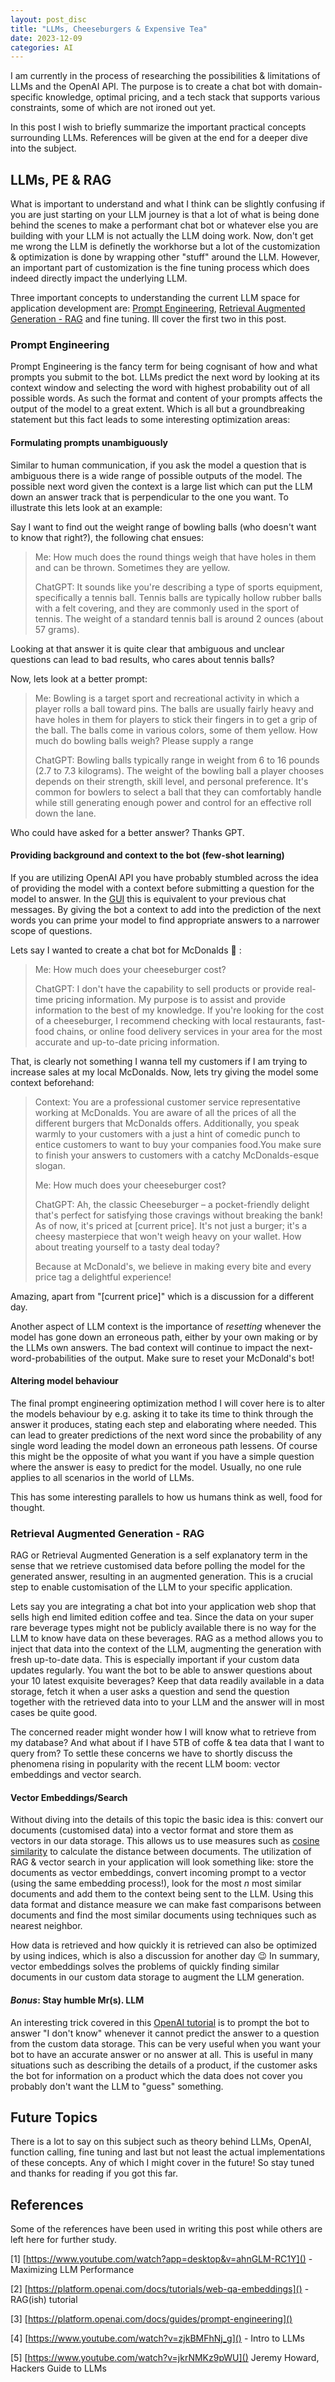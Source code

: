 ```yaml
---
layout: post_disc
title: "LLMs, Cheeseburgers & Expensive Tea"
date: 2023-12-09
categories: AI
---
```


I am currently in the process of researching the possibilities & limitations of LLMs and the OpenAI API.
The purpose is to create a chat bot with domain-specific knowledge, optimal pricing,
and a tech stack that supports various constraints, some of which are not ironed out yet.

In this post I wish to briefly summarize the important practical concepts surrounding LLMs. References will be given at the end for a deeper dive into the subject.

## LLMs, PE & RAG

What is important to understand and what I think can be slightly confusing if you are just starting on your LLM journey is that a lot of what is being done behind the scenes to make a performant chat bot or whatever else you are building with your LLM is not actually the LLM doing work. Now, don't get me wrong the LLM is definetly the workhorse but a lot of the customization & optimization is done by wrapping other "stuff" around the LLM. However, an important part of customization is the fine tuning process which does indeed directly impact the underlying LLM.

Three important concepts to understanding the current LLM space for application development are: [Prompt Engineering](#prompt-engineering), [Retrieval Augmented Generation - RAG](#retrieval-augmented-generation---rag) and fine tuning. Ill cover the first two in this post.

### Prompt Engineering

Prompt Engineering is the fancy term for being cognisant of how and what prompts you submit to the bot. LLMs predict the next word by looking at its context window and selecting the word with highest probability out of all possible words. As such the format and content of your prompts affects the output of the model to a great extent. Which is all but a groundbreaking statement but this fact leads to some interesting optimization areas:

#### Formulating prompts unambiguously

Similar to human communication, if you ask the model a question that is ambiguous there is a wide range of possible outputs of the model. The possible next word given the context is a large list which can put the LLM down an answer track that is perpendicular to the one you want. To illustrate this lets look at an example:

Say I want to find out the weight range of bowling balls (who doesn't want to know that right?), the following chat ensues:

> Me: How much does the round things weigh that have holes in them and can be thrown. Sometimes they are yellow.
>
> ChatGPT: It sounds like you're describing a type of sports equipment, specifically a tennis ball. Tennis balls are typically hollow rubber balls with a felt covering, and they are commonly used in the sport of tennis. The weight of a standard tennis ball is around 2 ounces (about 57 grams).

Looking at that answer it is quite clear that ambiguous and unclear questions can lead to bad results, who cares about tennis balls?

Now, lets look at a better prompt:

> Me: Bowling is a target sport and recreational activity in which a player rolls a ball toward pins. The balls are usually fairly heavy and have holes in them for players to stick their fingers in to get a grip of the ball. The balls come in various colors, some of them yellow. How much do bowling balls weigh? Please supply a range
>
> ChatGPT: Bowling balls typically range in weight from 6 to 16 pounds (2.7 to 7.3 kilograms). The weight of the bowling ball a player chooses depends on their strength, skill level, and personal preference. It's common for bowlers to select a ball that they can comfortably handle while still generating enough power and control for an effective roll down the lane.

Who could have asked for a better answer? Thanks GPT.

#### Providing background and context to the bot (few-shot learning)

If you are utilizing OpenAI API you have probably stumbled across the idea of providing the model with a context before submitting a question for the model to answer. In the [GUI](https://chat.openai.com/) this is equivalent to your previous chat messages. By giving the bot a context to add into the prediction of the next words you can prime your model to find appropriate answers to a narrower scope of questions.

Lets say I wanted to create a chat bot for McDonalds :fries: :

> Me: How much does your cheeseburger cost?
>
> ChatGPT: I don't have the capability to sell products or provide real-time pricing information. My purpose is to assist and provide information to the best of my knowledge. If you're looking for the cost of a cheeseburger, I recommend checking with local restaurants, fast-food chains, or online food delivery services in your area for the most accurate and up-to-date pricing information.

That, is clearly not something I wanna tell my customers if I am trying to increase sales at my local McDonalds. Now, lets try giving the model some context beforehand:

> Context: You are a professional customer service representative working at McDonalds. You are aware of all the prices of all the different burgers that McDonalds offers. Additionally, you speak warmly to your customers with a just a hint of comedic punch to entice customers to want to buy your companies food.You make sure to finish your answers to customers with a catchy McDonalds-esque slogan.
>
> Me: How much does your cheeseburger cost?
>
> ChatGPT: Ah, the classic Cheeseburger – a pocket-friendly delight that's perfect for satisfying those cravings without breaking the bank! As of now, it's priced at [current price]. It's not just a burger; it's a cheesy masterpiece that won't weigh heavy on your wallet. How about treating yourself to a tasty deal today?
>
> Because at McDonald's, we believe in making every bite and every price tag a delightful experience!

Amazing, apart from "[current price]" which is a discussion for a different day.

Another aspect of LLM context is the importance of _resetting_ whenever the model has gone down an erroneous path, either by your own making or by the LLMs own answers. The bad context will continue to impact the next-word-probabilities of the output. Make sure to reset your McDonald's bot!

#### Altering model behaviour

The final prompt engineering optimization method I will cover here is to alter the models behaviour by e.g. asking it to take its time to think through the answer it produces, stating each step and elaborating where needed. This can lead to greater predictions of the next word since the probability of any single word leading the model down an erroneous path lessens. Of course this might be the opposite of what you want if you have a simple question where the answer is easy to predict for the model. Usually, no one rule applies to all scenarios in the world of LLMs.

This has some interesting parallels to how us humans think as well, food for thought.

### Retrieval Augmented Generation - RAG

RAG or Retrieval Augmented Generation is a self explanatory term in the sense that we retrieve customised data before polling the model for the generated answer, resulting in an augmented generation. This is a crucial step to enable customisation of the LLM to your specific application.

Lets say you are integrating a chat bot into your application web shop that sells high end limited edition coffee and tea. Since the data on your super rare beverage types might not be publicly available there is no way for the LLM to know have data on these beverages. RAG as a method allows you to inject that data into the context of the LLM, augmenting the generation with fresh up-to-date data. This is especially important if your custom data updates regularly. You want the bot to be able to answer questions about your 10 latest exquisite beverages? Keep that data readily available in a data storage, fetch it when a user asks a question and send the question together with the retrieved data into to your LLM and the answer will in most cases be quite good.

The concerned reader might wonder how I will know what to retrieve from my database? And what about if I have 5TB of coffe & tea data that I want to query from? To settle these concerns we have to shortly discuss the phenomena rising in popularity with the recent LLM boom: vector embeddings and vector search.

#### Vector Embeddings/Search

Without diving into the details of this topic the basic idea is this: convert our documents (customised data) into a vector format and store them as vectors in our data storage. This allows us to use measures such as [cosine similarity](https://en.wikipedia.org/wiki/Cosine_similarity) to calculate the distance between documents. The utilization of RAG & vector search in your application will look something like: store the documents as vector embeddings, convert incoming prompt to a vector (using the same embedding process!), look for the most _n_ most similar documents and add them to the context being sent to the LLM. Using this data format and distance measure we can make fast comparisons between documents and find the most similar documents using techniques such as nearest neighbor.

How data is retrieved and how quickly it is retrieved can also be optimized by using indices, which is also a discussion for another day :wink: In summary, vector embeddings solves the problems of quickly finding similar documents in our custom data storage to augment the LLM generation.

#### _Bonus_: Stay humble Mr(s). LLM

An interesting trick covered in this [OpenAI tutorial](https://platform.openai.com/docs/tutorials/web-qa-embeddings) is to prompt the bot to answer "I don't know" whenever it cannot predict the answer to a question from the custom data storage. This can be very useful when you want your bot to have an accurate answer or no answer at all. This is useful in many situations such as describing the details of a product, if the customer asks the bot for information on a product which the data does not cover you probably don't want the LLM to "guess" something.

## Future Topics

There is a lot to say on this subject such as theory behind LLMs, OpenAI, function calling, fine tuning and last but not least the actual implementations of these concepts. Any of which I might cover in the future! So stay tuned and thanks for reading if you got this far.

## References

Some of the references have been used in writing this post while others are left here for further study.

[1] [https://www.youtube.com/watch?app=desktop&v=ahnGLM-RC1Y]() - Maximizing LLM Performance

[2] [https://platform.openai.com/docs/tutorials/web-qa-embeddings]() - RAG(ish) tutorial

[3] [https://platform.openai.com/docs/guides/prompt-engineering]()

[4] [https://www.youtube.com/watch?v=zjkBMFhNj_g]() - Intro to LLMs

[5] [https://www.youtube.com/watch?v=jkrNMKz9pWU]() Jeremy Howard, Hackers Guide to LLMs
